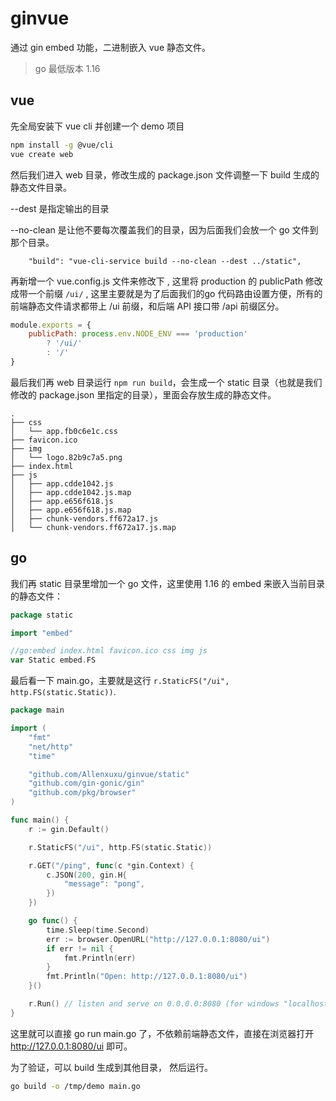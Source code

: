 # ginvue

通过 gin embed 功能，二进制嵌入 vue 静态文件。

> go 最低版本 1.16

## vue

先全局安装下 vue cli 并创建一个 demo 项目

```bash
npm install -g @vue/cli
vue create web
```

然后我们进入 web 目录，修改生成的 package.json 文件调整一下 build 生成的静态文件目录。

--dest 是指定输出的目录

--no-clean 是让他不要每次覆盖我们的目录，因为后面我们会放一个 go 文件到那个目录。

```
    "build": "vue-cli-service build --no-clean --dest ../static",
```

再新增一个 vue.config.js 文件来修改下 , 这里将 production 的 publicPath 修改成带一个前缀 `/ui/` , 这里主要就是为了后面我们的go 代码路由设置方便，所有的前端静态文件请求都带上 /ui 前缀，和后端 API 接口带 /api 前缀区分。

```js
module.exports = {
    publicPath: process.env.NODE_ENV === 'production'
        ? '/ui/'
        : '/'
}
```

最后我们再 web 目录运行 `npm run build`，会生成一个 static 目录（也就是我们修改的 package.json 里指定的目录），里面会存放生成的静态文件。

```
.
├── css
│   └── app.fb0c6e1c.css
├── favicon.ico
├── img
│   └── logo.82b9c7a5.png
├── index.html
├── js
│   ├── app.cdde1042.js
│   ├── app.cdde1042.js.map
│   ├── app.e656f618.js
│   ├── app.e656f618.js.map
│   ├── chunk-vendors.ff672a17.js
│   └── chunk-vendors.ff672a17.js.map

```



## go

我们再 static 目录里增加一个 go 文件，这里使用 1.16 的 embed 来嵌入当前目录的静态文件：

```go
package static

import "embed"

//go:embed index.html favicon.ico css img js
var Static embed.FS

```

最后看一下 main.go，主要就是这行 `r.StaticFS("/ui", http.FS(static.Static))`.

```go
package main

import (
	"fmt"
	"net/http"
	"time"

	"github.com/Allenxuxu/ginvue/static"
	"github.com/gin-gonic/gin"
	"github.com/pkg/browser"
)

func main() {
	r := gin.Default()

	r.StaticFS("/ui", http.FS(static.Static))

	r.GET("/ping", func(c *gin.Context) {
		c.JSON(200, gin.H{
			"message": "pong",
		})
	})

	go func() {
		time.Sleep(time.Second)
		err := browser.OpenURL("http://127.0.0.1:8080/ui")
		if err != nil {
			fmt.Println(err)
		}
		fmt.Println("Open: http://127.0.0.1:8080/ui")
	}()

	r.Run() // listen and serve on 0.0.0.0:8080 (for windows "localhost:8080")
}

```

这里就可以直接 go run main.go 了，不依赖前端静态文件，直接在浏览器打开 http://127.0.0.1:8080/ui 即可。

为了验证，可以 build 生成到其他目录， 然后运行。

```bash
go build -o /tmp/demo main.go 
```
